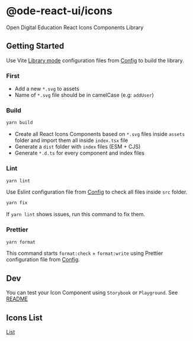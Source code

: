 # @ode-react-ui/icons

Open Digital Education React Icons Components Library

## Getting Started

Use Vite [Library mode](https://vitejs.dev/guide/build.html#library-mode) configuration files from [Config](../../config/README.md) to build the library.

### First

- Add a new `*.svg` to assets
- Name of `*.svg` file should be in camelCase (e.g: `addUser`)

### Build

```bash
yarn build
```

- Create all React Icons Components based on `*.svg` files inside `assets` folder and import them all inside `index.tsx` file
- Generate a `dist` folder with `index` files (ESM + CJS)
- Generate `*.d.ts` for every component and index files

### Lint

```bash
yarn lint
```

Use Eslint configuration file from [Config](../../config/README.md) to check all files inside `src` folder.

```bash
yarn fix
```

If `yarn lint` shows issues, run this command to fix them.

### Prettier

```bash
yarn format
```

This command starts `format:check` + `format:write` using Prettier configuration file from [Config](../../config/README.md).

## Dev

You can test your Icon Component using `Storybook` or `Playground`. See [README]()

## Icons List

[List](LIST.md)
